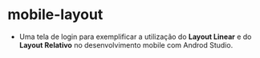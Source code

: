 # mobile-layout

* Uma tela de login para exemplificar a utilização do **Layout Linear** e do **Layout Relativo** no desenvolvimento mobile com Androd Studio.
